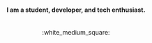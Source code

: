 


<div align = "center">
  <h4>I am a student, developer, and tech enthusiast.</h4> <br> :white_medium_square:
</div>

<br>
